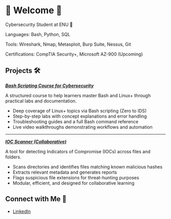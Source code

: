 # 🔹 Welcome 🔹
Cybersecurity Student at ENU 🔺

Languages: Bash, Python, SQL

Tools: Wireshark, Nmap, Metasploit, Burp Suite, Nessus, Git

Certifications: CompTIA Security+, Microsoft AZ-900 (Upcoming)

## Projects 🛠️

[***Bash Scripting Course for Cybersecurity***](https://github.com/zominy/bash-cybersecurity-course)

  A structured course to help learners master Bash and Linux+ through practical labs and documentation.  
  - Deep coverage of Linux+ topics via Bash scripting (Zero to IDS)
  - Step-by-step labs with concept explanations and error handling  
  - Troubleshooting guides and a full Bash command reference  
  - Live video walkthroughs demonstrating workflows and automation

---

[***IOC Scanner (Collaborative)***](https://github.com/zominy/ioc-scanner-project)

  A tool for detecting Indicators of Compromise (IOCs) across files and folders.  
  - Scans directories and identifies files matching known malicious hashes  
  - Extracts relevant metadata and generates reports  
  - Flags suspicious file extensions for threat-hunting purposes  
  - Modular, efficient, and designed for collaborative learning 

## Connect with Me 💼
- [LinkedIn](https://www.linkedin.com/in/max-zominy-85ba92310/)
